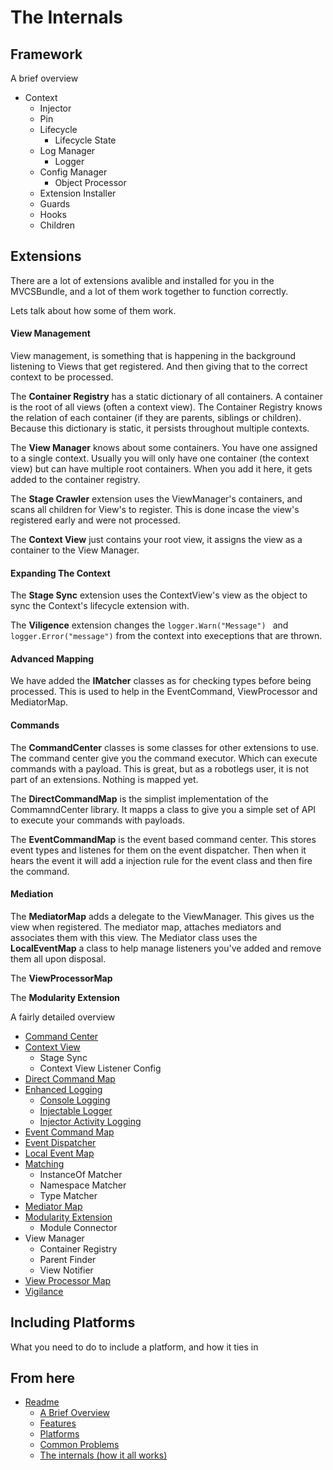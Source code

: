 The Internals
=============

Framework
---------

A brief overview

* Context
	* Injector
	* Pin
	* Lifecycle
		* Lifecycle State
	* Log Manager
		* Logger
	* Config Manager
		* Object Processor
	* Extension Installer
	* Guards
	* Hooks
	* Children

Extensions
----------

There are a lot of extensions avalible and installed for you in the MVCSBundle, and a lot of them work together to function correctly.

Lets talk about how some of them work.

#### View Management

View management, is something that is happening in the background listening to Views that get registered. And then giving that to the correct context to be processed.

The **Container Registry** has a static dictionary of all containers. A container is the root of all views (often a context view). The Container Registry knows the relation of each container (if they are parents, siblings or children). Because this dictionary is static, it persists throughout multiple contexts.

The **View Manager** knows about some containers. You have one assigned to a single context. Usually you will only have one container (the context view) but can have multiple root containers. When you add it here, it gets added to the container registry.

The **Stage Crawler** extension uses the ViewManager's containers, and scans all children for View's to register. This is done incase the view's registered early and were not processed.

The **Context View** just contains your root view, it assigns the view as a container to the View Manager.

#### Expanding The Context

The **Stage Sync** extension uses the ContextView's view as the object to sync the Context's lifecycle extension with.


The **Viligence** extension changes the ```logger.Warn("Message") ``` and ```logger.Error("message")``` from the context into execeptions that are thrown.

#### Advanced Mapping

We have added the **IMatcher** classes as for checking types before being processed. This is used to help in the EventCommand, ViewProcessor and MediatorMap.

#### Commands

The **CommandCenter** classes is some classes for other extensions to use. The command center give you the command executor. Which can execute commands with a payload. This is great, but as a robotlegs user, it is not part of an extensions. Nothing is mapped yet.

The **DirectCommandMap** is the simplist implementation of the CommamndCenter library. It mapps a class to give you a simple set of API to execute your commands with payloads.

The **EventCommandMap** is the event based command center. This stores event types and listenes for them on the event dispatcher. Then when it hears the event it will add a injection rule for the event class and then fire the command.

#### Mediation

The **MediatorMap** adds a delegate to the ViewManager. This gives us the view when registered. The mediator map, attaches mediators and associates them with this view.
The Mediator class uses the **LocalEventMap** a class to help manage listeners you've added and remove them all upon disposal.

The **ViewProcessorMap**

The **Modularity Extension**

A fairly detailed overview

* [Command Center](../src/robotlegs/bender/extensions/commandCenter/readme.md)
* [Context View](../src/robotlegs/bender/extensions/contextView/readme.md)
	* Stage Sync
	* Context View Listener Config
* [Direct Command Map](../src/robotlegs/bender/extensions/directCommandMap/readme.md)
* [Enhanced Logging](../src/robotlegs/bender/extensions/enhancedLogging/readme.md)
	* [Console Logging](../src/robotlegs/bender/extensions/enhancedLogging/readme.md#TraceLoggerExtension)
	* [Injectable Logger](../src/robotlegs/bender/extensions/enhancedLogging/readme.md#InjectableLoggerExtension)
	* [Injector Activity Logging](../src/robotlegs/bender/extensions/enhancedLogging/readme.md#InjectorActivityLoggingExtension)
* [Event Command Map](../src/robotlegs/bender/extensions/eventCommandMap/readme.md)
* [Event Dispatcher](../src/robotlegs/bender/extensions/eventDispatcher/readme.md)
* [Local Event Map](../src/robotlegs/bender/extensions/localEventMap/readme.md)
* [Matching](../src/robotlegs/bender/extensions/matching/readme.md)
	* InstanceOf Matcher
	* Namespace Matcher
	* Type Matcher
* [Mediator Map](../src/robotlegs/bender/extensions/mediatorMap/readme.md)
* [Modularity Extension](../src/robotlegs/bender/extensions/modularity/readme.md)
	* Module Connector
* View Manager
	* Container Registry
	* Parent Finder
	* View Notifier
* [View Processor Map](../src/robotlegs/bender/extensions/viewProcessorMap/readme.md)
* [Vigilance](../src/robotlegs/bender/extensions/vigilance/readme.md)

Including Platforms
-------------------

What you need to do to include a platform, and how it ties in


From here
------------

* [Readme](../README.md)
	* [A Brief Overview](./ABriefOverview.md)
	* [Features](./Features.md)
	* [Platforms](./Platforms.md)
	* [Common Problems](./CommonProblems.md)
	* [The internals (how it all works)](./TheInternals.md)